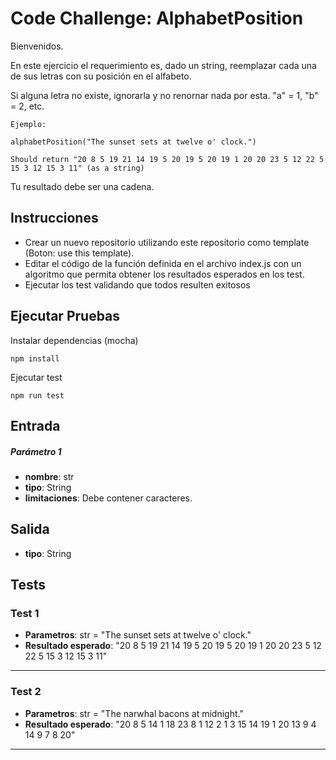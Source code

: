 # Code Challenge: AlphabetPosition

Bienvenidos.

En este ejercicio el requerimiento es, dado un string, reemplazar cada una de sus letras con su posición en el alfabeto.

Si alguna letra no existe, ignorarla y no renornar nada por esta. 
"a" = 1, "b" = 2, etc.

```
Ejemplo: 

alphabetPosition("The sunset sets at twelve o' clock.")

Should return "20 8 5 19 21 14 19 5 20 19 5 20 19 1 20 20 23 5 12 22 5 15 3 12 15 3 11" (as a string)

```
Tu resultado debe ser una cadena.

## Instrucciones
- Crear un nuevo repositorio utilizando este repositorio como template (Boton: use this template).
- Editar el código de la función definida en el archivo index.js con un algoritmo que permita obtener los resultados esperados en los test.
- Ejecutar los test validando que todos resulten exitosos

## Ejecutar Pruebas

Instalar dependencias (mocha)
```
npm install
```

Ejecutar test
```
npm run test
```
## Entrada

##### Parámetro 1
- **nombre**: str
- **tipo**: String
- **limitaciones**: Debe contener caracteres.

## Salida

- **tipo**: String


## Tests

### Test 1  

- **Parametros**: str = "The sunset sets at twelve o' clock." 
- **Resultado esperado**: "20 8 5 19 21 14 19 5 20 19 5 20 19 1 20 20 23 5 12 22 5 15 3 12 15 3 11"
---
### Test 2  

- **Parametros**: str = "The narwhal bacons at midnight."  
- **Resultado esperado**: "20 8 5 14 1 18 23 8 1 12 2 1 3 15 14 19 1 20 13 9 4 14 9 7 8 20"
---
